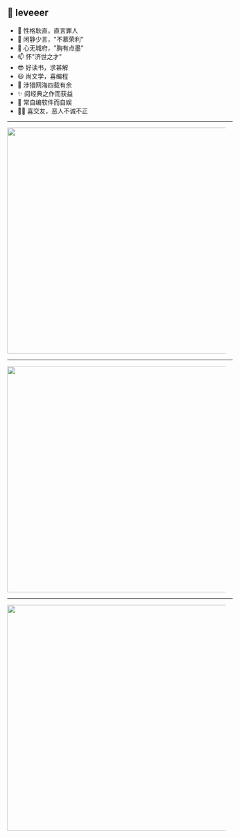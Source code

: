 ## 👋 leveeer
- 👀 性格耿直，直言罪人
- 🌱 闲静少言，"不慕荣利"
- 💞️ 心无城府，"胸有点墨"
- 📫 怀"济世之才"
- 😎 好读书，求甚解
- 😃 尚文学，喜编程
- 🎈 涉猎网海四载有余
- ✨ 阅经典之作而获益
- 👏 常自编软件而自娱
- 🏃‍♂️ 喜交友，恶人不诚不正

<hr width="520px">
<a margin-top="20px" href="https://github.com/leveeer">
  <img width="520px"  src="https://github-profile-trophy.vercel.app/?username=leveeer&column=7&theme=onedark">
</a>

<hr width="520px">

<a href="https://github.com/leveeer">
  <img width="520px" margin-top="20px" src="https://github-readme-stats.vercel.app/api?username=leveeer&theme=vue-dark&count_private=true&show_icons=true">
</a>

<hr width="520px">

<a href="https://github.com/leveeer">
  <img width="520px" margin-top="20px"" src="https://github-readme-stats.vercel.app/api/top-langs/?username=leveeer&theme=vue-dark&layout=compact">
</a>
